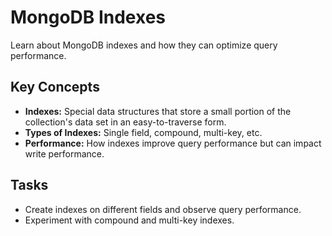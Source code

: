 # MongoDB Indexes

Learn about MongoDB indexes and how they can optimize query performance.

## Key Concepts
- **Indexes:** Special data structures that store a small portion of the collection's data set in an easy-to-traverse form.
- **Types of Indexes:** Single field, compound, multi-key, etc.
- **Performance:** How indexes improve query performance but can impact write performance.

## Tasks
- Create indexes on different fields and observe query performance.
- Experiment with compound and multi-key indexes.
